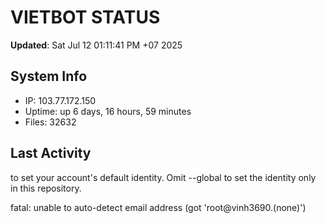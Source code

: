 # VIETBOT STATUS
**Updated**: Sat Jul 12 01:11:41 PM +07 2025

## System Info
- IP: 103.77.172.150
- Uptime: up 6 days, 16 hours, 59 minutes
- Files: 32632

## Last Activity

to set your account's default identity.
Omit --global to set the identity only in this repository.

fatal: unable to auto-detect email address (got 'root@vinh3690.(none)')
